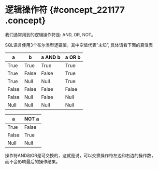 # 逻辑操作符 {#concept_221177 .concept}

我们通常用到的逻辑操作符是: AND, OR, NOT。

SQL语言使用3个布尔类型逻辑值，其中空值代表”未知”, 具体请看下面的真值表

|a|b|a AND b|a OR b|
|--|--|-------|------|
|True|True|True|True|
|True|False|False|True|
|True|Null|Null|True|
|False|False|False|False|
|False|Null|False|Null|
|Null|Null|Null|Null|

|a|NOT a|
|--|-----|
|True|False|
|False|True|
|Null|Null|

操作符AND和OR是可交换的，这就是说，可以交换操作符左边和右边的操作数，而不会影响最后的操作结果。

